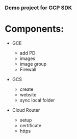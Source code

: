 ### Demo project for GCP SDK

# Components:
- GCE
    - add PD
    - images
    - image group
    - Firewall

- GCS
    - create
    - website
    - sync local folder

- Cloud Router
    - setup
    - certificate
    - https